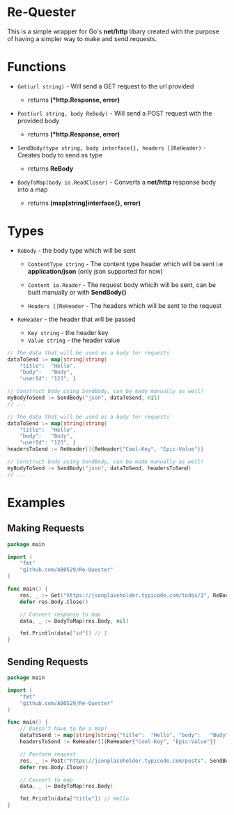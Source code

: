 # Re-Quester

This is a simple wrapper for Go's **net/http** libary created with the purpose of having a simpler way to make and send requests.

# Functions

- `Get(url string)` - Will send a GET request to the url provided

    - returns **(\*http.Response, error)**

- `Post(url string, body ReBody)` - Will send a POST request with the provided body

    - returns **(\*http.Response, error)**
    
- `SendBody(type string, body interface{}, headers []ReHeader)` - Creates body to send as type

    - returns **ReBody**

- `BodyToMap(body io.ReadCloser)` - Converts a **net/http** response body into a map

    - returns **(map[string]interface{}, error)**

# Types
- `ReBody` - the body type which will be sent
    - `ContentType string` - The content type header which will be sent i.e **application/json** (only json supported for now)

    - `Content io.Reader` - The request body whicih will be sent, can be built manually or with **SendBody()**

    - `Headers []ReHeader` - The headers which will be sent to the request

- `ReHeader` - the header that will be passed
    - `Key string` - the header key
    - `Value string` - the header value

```go
// The data that will be used as a body for requests
dataToSend := map[string]string{
    "title":  "Hello",
    "body":   "Body",
    "userId": "123", }

// Construct body using SendBody, can be made manually as well!
myBodyToSend := SendBody("json", dataToSend, nil)
// ...
```

```go
// The data that will be used as a body for requests
dataToSend := map[string]string{
    "title":  "Hello",
    "body":   "Body",
    "userId": "123", }
headersToSend := ReHeader[]{ReHeader{"Cool-Key", "Epic-Value"}}

// Construct body using SendBody, can be made manually as well!
myBodyToSend := SendBody("json", dataToSend, headersToSend)
// ...
```

# Examples

## Making Requests

```go
package main

import (
    "fmt"
    "github.com/AB0529/Re-Quester"
)

func main() {
    res, _ := Get("https://jsonplaceholder.typicode.com/todos/1", ReBody{})
    defer res.Body.Close()

    // Convert response to map
    data, _ := BodyToMap(res.Body, nil)

    fmt.Println(data["id"]) // 1
}
```

## Sending Requests

```go
package main

import (
    "fmt"
    "github.com/AB0529/Re-Quester"
)

func main() {
    // Doesn't have to be a map!
    dataToSend := map[string]string{"title":  "Hello", "body":   "Body", "userId": "123", }
    headersToSend := ReHeader[]{ReHeader{"Cool-Key", "Epic-Value"}}

    // Perform request
    res, _ := Post("https://jsonplaceholder.typicode.com/posts", SendBody("json", sendData, nil))
    defer res.Body.Close()

    // Convert to map
    data, _ := BodyToMap(res.Body)

    fmt.Println(data["title"]) // Hello
}
```
